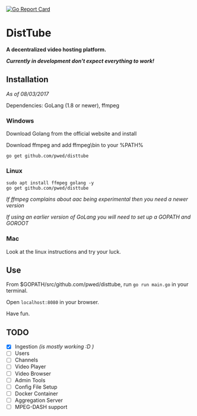 [![Go Report Card](https://goreportcard.com/badge/github.com/pwed/disttube)](https://goreportcard.com/report/github.com/pwed/disttube)

# DistTube
**A decentralized video hosting platform.**

**_Currently in development don't expect everything to work!_**

## Installation
*As of 08/03/2017*

Dependencies: GoLang (1.8 or newer), ffmpeg


### Windows

Download Golang from the official website and install

Download ffmpeg and add ffmpeg\bin to your %PATH%

```
go get github.com/pwed/disttube
```

### Linux

```
sudo apt install ffmpeg golang -y
go get github.com/pwed/disttube
```

*If ffmpeg complains about aac being experimental then you need a newer version*

*If using an earlier version of GoLang you will need to set up a GOPATH and GOROOT*

### Mac

Look at the linux instructions and try your luck.

## Use

From $GOPATH/src/github.com/pwed/disttube, run `go run main.go` in your terminal.

Open `localhost:8080` in your browser.

Have fun.

## TODO

- [x] Ingestion _(is mostly working :D )_
- [ ] Users
- [ ] Channels
- [ ] Video Player
- [ ] Video Browser
- [ ] Admin Tools
- [ ] Config File Setup
- [ ] Docker Container
- [ ] Aggregation Server
- [ ] MPEG-DASH support